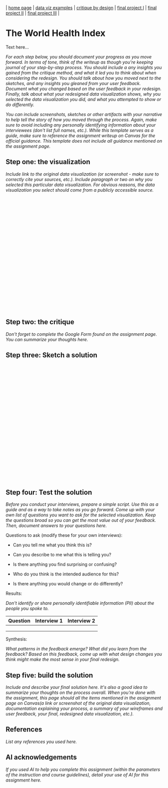 | [home page](https://vimmuyengwa.github.io/tswd-portfolio-vimbaiM/) | [data viz examples](dataviz-examples.md) | [critique by design](critique-by-design.md) | [final project I](final-project-part-one.md) | [final project II](final-project-part-two.md) | [final project III](final-project-part-three.md) |

# The World Health Index 
Text here...

_For each step below, you should document your progress as you move forward.  In terms of tone, think of the writeup as though you're keeping journal of your step-by-step process.   You should include a any insights you gained from the critique method, and what it led you to think about when considering the redesign.  You should talk about how you moved next to the sketches, and any insights you gleaned from your user feedback.  Document what you changed based on the user feedback in your redesign.  Finally, talk about what your redesigned data visualization shows, why you selected the data visualization you did, and what you attempted to show or do differently._

_You can include screenshots, sketches or other artifacts with your narrative to help tell the story of how you moved through the process.  Again, make sure to avoid including any personally identifying information about your interviewees (don't list full names, etc.).  While this template serves as a guide, make sure to reference the assignment writeup on Canvas for the official guidance.  This template does not include all guidance mentioned on the assignment page._

## Step one: the visualization

_Include link to the original data visualization (or screenshot - make sure to correctly cite your sources, etc.).  Include paragraph or two on why you selected this particular data visualization.  For obvious reasons, the data visualization you select should come from a publicly accessible source._
<div style="min-height:358px" id="datawrapper-vis-F0Vji"><script type="text/javascript" defer src="https://datawrapper.dwcdn.net/F0Vji/embed.js" charset="utf-8" data-target="#datawrapper-vis-F0Vji"></script><noscript><img src="https://datawrapper.dwcdn.net/F0Vji/full.png" alt="" /></noscript></div>


## Step two: the critique
_Don't forget to complete the Google Form found on the assignment page.  You can summarize your thoughts here._

## Step three: Sketch a solution
<div style="min-height:367px" id="datawrapper-vis-JKRb5"><script type="text/javascript" defer src="https://datawrapper.dwcdn.net/JKRb5/embed.js" charset="utf-8" data-target="#datawrapper-vis-JKRb5"></script><noscript><img src="https://datawrapper.dwcdn.net/JKRb5/full.png" alt="" /></noscript></div>

## Step four: Test the solution

_Before you conduct your interviews, prepare a simple script.  Use this as a guide and as a way to take notes as you go forward. Come up with your own list of questions you want to ask for the selected visualization. Keep the questions broad so you can get the most value out of your feedback. Then, document answers to your questions here._

Questions to ask (modify these for your own interviews): 

- Can you tell me what you think this is?

- Can you describe to me what this is telling you?

- Is there anything you find surprising or confusing?

- Who do you think is the intended audience for this?

- Is there anything you would change or do differently?

Results: 

_Don't identify or share personally identifiable information (PII) about the people you spoke to._


| Question | Interview 1 | Interview 2 |
|----------|-------------|-------------|
|          |             |             |
|          |             |             |
|          |             |             |

Synthesis: 

_What patterns in the feedback emerge?  What did you learn from the feedback?  Based on this feedback, come up with what design changes you think might make the most sense in your final redesign._

## Step five: build the solution

_Include and describe your final solution here. It's also a good idea to summarize your thoughts on the process overall. When you're done with the assignment, this page should all the items mentioned in the assignment page on Canvas(a link or screenshot of the original data visualization, documentation explaining your process, a summary of your wireframes and user feedback, your final, redesigned data visualization, etc.)._

## References
_List any references you used here._

## AI acknowledgements
_If you used AI to help you complete this assignment (within the parameters of the instruction and course guidelines), detail your use of AI for this assignment here._

